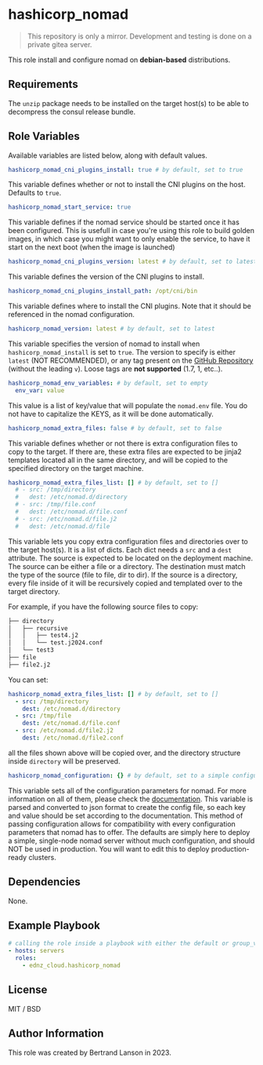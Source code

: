 hashicorp_nomad
=========
> This repository is only a mirror. Development and testing is done on a private gitea server.

This role install and configure nomad on **debian-based** distributions.

Requirements
------------

The `unzip` package needs to be installed on the target host(s) to be able to decompress the consul release bundle.

Role Variables
--------------
Available variables are listed below, along with default values.

```yaml
hashicorp_nomad_cni_plugins_install: true # by default, set to true
```
This variable defines whether or not to install the CNI plugins on the host. Defaults to `true`.

```yaml
hashicorp_nomad_start_service: true
```
This variable defines if the nomad service should be started once it has been configured. This is usefull in case you're using this role to build golden images, in which case you might want to only enable the service, to have it start on the next boot (when the image is launched)

```yaml
hashicorp_nomad_cni_plugins_version: latest # by default, set to latest
```
This variable defines the version of the CNI plugins to install.

```yaml
hashicorp_nomad_cni_plugins_install_path: /opt/cni/bin
```
This variable defines where to install the CNI plugins. Note that it should be referenced in the nomad configuration.

```yaml
hashicorp_nomad_version: latest # by default, set to latest
```
This variable specifies the version of nomad to install when `hashicorp_nomad_install` is set to `true`. The version to specify is either `latest` (NOT RECOMMENDED), or any tag present on the [GitHub Repository](https://github.com/hashicorp/nomad/releases) (without the leading `v`). Loose tags are **not supported** (1.7, 1, etc..).

```yaml
hashicorp_nomad_env_variables: # by default, set to empty
  env_var: value
```
This value is a list of key/value that will populate the `nomad.env` file. You do not have to capitalize the KEYS, as it will be done automatically.

```yaml
hashicorp_nomad_extra_files: false # by default, set to false
```
This variable defines whether or not there is extra configuration files to copy to the target. If there are, these extra files are expected to be jinja2 templates located all in the same directory, and will be copied to the specified directory on the target machine.


```yaml
hashicorp_nomad_extra_files_list: [] # by default, set to []
  # - src: /tmp/directory
  #   dest: /etc/nomad.d/directory
  # - src: /tmp/file.conf
  #   dest: /etc/nomad.d/file.conf
  # - src: /etc/nomad.d/file.j2
  #   dest: /etc/nomad.d/file
```
This variable lets you copy extra configuration files and directories over to the target host(s). It is a list of dicts. Each dict needs a `src` and a `dest` attribute. The source is expected to be located on the deployment machine. The source can be either a file or a directory. The destination must match the type of the source (file to file, dir to dir). If the source is a directory, every file inside of it will be recursively copied and templated over to the target directory.

For example, if you have the following source files to copy:

```bash
├── directory
│   ├── recursive
│   │   ├── test4.j2
│   │   └── test.j2024.conf
│   └── test3
├── file
├── file2.j2
```
You can set:

```yaml
hashicorp_nomad_extra_files_list: [] # by default, set to []
  - src: /tmp/directory
    dest: /etc/nomad.d/directory
  - src: /tmp/file
    dest: /etc/nomad.d/file.conf
  - src: /etc/nomad.d/file2.j2
    dest: /etc/nomad.d/file2.conf
```
all the files shown above will be copied over, and the directory structure inside `directory` will be preserved.

```yaml
hashicorp_nomad_configuration: {} # by default, set to a simple configuration
```
This variable sets all of the configuration parameters for nomad. For more information on all of them, please check the [documentation](https://developer.hashicorp.com/nomad/docs/configuration). This variable is parsed and converted to json format to create the config file, so each key and value should be set according to the documentation. This method of passing configuration allows for compatibility with every configuration parameters that nomad has to offer. The defaults are simply here to deploy a simple, single-node nomad server without much configuration, and should NOT be used in production. You will want to edit this to deploy production-ready clusters.

Dependencies
------------

None.

Example Playbook
----------------

```yaml
# calling the role inside a playbook with either the default or group_vars/host_vars
- hosts: servers
  roles:
    - ednz_cloud.hashicorp_nomad
```

License
-------

MIT / BSD

Author Information
------------------

This role was created by Bertrand Lanson in 2023.

